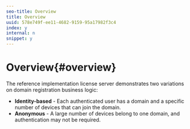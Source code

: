 ```yaml
---
seo-title: Overview
title: Overview
uuid: 578e749f-ee11-4682-9159-95a17982f3c4
index: y
internal: n
snippet: y
---
```


# Overview{#overview}

The reference implementation license server demonstrates two variations on domain registration business logic:

* **Identity-based** - Each authenticated user has a domain and a specific number of devices that can join the domain. 
* **Anonymous** - A large number of devices belong to one domain, and authentication may not be required.

